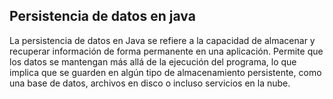 ## Persistencia de datos en java
La persistencia de datos en Java se refiere a la capacidad de almacenar y recuperar información de forma permanente en una aplicación. Permite que los datos se mantengan más allá de la ejecución del programa, lo que implica que se guarden en algún tipo de almacenamiento persistente, como una base de datos, archivos en disco o incluso servicios en la nube.
